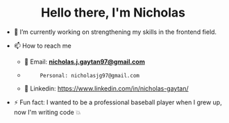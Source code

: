 <h1 align="center">Hello there, I'm Nicholas</h1>

- 🔭 I’m currently working on strengthening my skills in the frontend field.

- 📫 How to reach me 
  - 📧 Email: **nicholas.j.gaytan97@gmail.com**
  -          Personal: nicholasjg97@gmail.com
  - 💼 Linkedin: https://www.linkedin.com/in/nicholas-gaytan/

- ⚡ Fun fact: I wanted to be a professional baseball player when I grew up, now I'm writing code 💥

<!--
**nicholasjg97/nicholasjg97** is a ✨ _special_ ✨ repository because its `README.md` (this file) appears on your GitHub profile.

Here are some ideas to get you started:

- 🔭 I’m currently working on ...
- 🌱 I’m currently learning ...
- 👯 I’m looking to collaborate on ...
- 🤔 I’m looking for help with ...
- 💬 Ask me about ...
- 📫 How to reach me: ...
- 😄 Pronouns: ...
- ⚡ Fun fact: ...
-->
